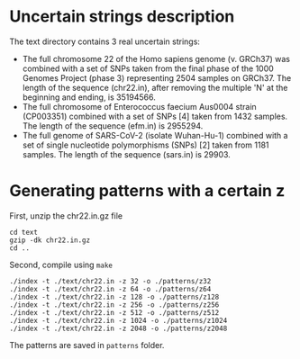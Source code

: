 Uncertain strings description
=============================

The text directory contains 3 real uncertain strings:

* The full chromosome 22 of the Homo sapiens genome (v. GRCh37) was combined with a set of SNPs taken from the final phase of the 1000 Genomes Project (phase 3) representing 2504 samples on GRCh37. The length of the sequence (chr22.in), after removing the multiple 'N' at the beginning and ending, is 35194566.
* The full chromosome of Enterococcus faecium Aus0004 strain (CP003351) combined with a set of SNPs [4] taken from 1432 samples. The length of the sequence (efm.in) is 2955294.
* The full genome of SARS-CoV-2 (isolate Wuhan-Hu-1) combined with a set of single nucleotide polymorphisms (SNPs) [2] taken from 1181 samples. The length of the sequence (sars.in) is 29903.

Generating patterns with a certain z
=============================

First, unzip the chr22.in.gz file
```console
cd text
gzip -dk chr22.in.gz
cd ..
```
Second, compile using `make`

```console
./index -t ./text/chr22.in -z 32 -o ./patterns/z32
./index -t ./text/chr22.in -z 64 -o ./patterns/z64
./index -t ./text/chr22.in -z 128 -o ./patterns/z128
./index -t ./text/chr22.in -z 256 -o ./patterns/z256
./index -t ./text/chr22.in -z 512 -o ./patterns/z512
./index -t ./text/chr22.in -z 1024 -o ./patterns/z1024
./index -t ./text/chr22.in -z 2048 -o ./patterns/z2048
```
The patterns are saved in `patterns` folder.
